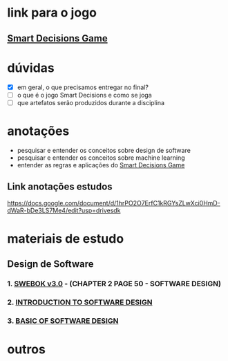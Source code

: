 # link para o jogo
## [Smart Decisions Game](smartdecisionsgame.com)


# dúvidas
- [x] em geral, o que precisamos entregar no final?
- [ ] o que é o jogo Smart Decisions e como se joga
- [ ] que artefatos serão produzidos durante a disciplina

# anotações 

- pesquisar e entender os conceitos sobre design de software
- pesquisar e entender os conceitos sobre machine learning
- entender as regras e aplicações do [Smart Decisions Game](smartdecisionsgame.com)

## Link anotações estudos
https://docs.google.com/document/d/1hrPO2O7ErfC1kRGYsZLwXci0HmD-dWaR-bDe3LS7Me4/edit?usp=drivesdk

# materiais de estudo

## Design de Software

### 1. [SWEBOK v3.0](https://ieeecs-media.computer.org/media/education/swebok/swebok-v3.pdf) - (CHAPTER 2 PAGE 50 - SOFTWARE DESIGN)
### 2. [INTRODUCTION TO SOFTWARE DESIGN](https://medium.com/@manyeong.lee99/introduction-to-software-design-200b3175a9f1)
### 3. [BASIC OF SOFTWARE DESIGN](https://www.scaler.com/topics/software-engineering/what-is-software-design/)


# outros
